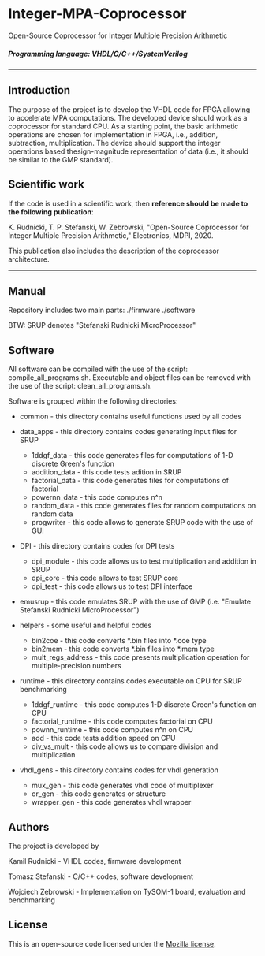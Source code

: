 # Integer-MPA-Coprocessor
Open-Source Coprocessor for Integer Multiple Precision Arithmetic

##### Programming language: VHDL/C/C++/SystemVerilog

---
## Introduction
The purpose of the project is to develop the VHDL code for FPGA allowing to accelerate MPA computations. The developed device should work as a coprocessor for standard CPU. As a starting point, the basic arithmetic operations are chosen for implementation in FPGA, i.e., addition, subtraction, multiplication. The device should support the integer operations based thesign-magnitude representation of data (i.e., it should be similar to the GMP standard).

## Scientific work
If the code is used in a scientific work, then **reference should be made to the following publication**:

K. Rudnicki, T. P. Stefanski, W. Zebrowski, "Open-Source Coprocessor for Integer Multiple Precision Arithmetic," Electronics, MDPI, 2020.

This publication also includes the description of the coprocessor architecture.

---
## Manual
Repository includes two main parts:
./firmware
./software

BTW: SRUP denotes "Stefanski Rudnicki MicroProcessor"

## Software
All software can be compiled with the use of the script: compile_all_programs.sh. Executable and object files can be removed with the use of the script: clean_all_programs.sh.

Software is grouped within the following directories:

- common - this directory contains useful functions used by all codes

- data_apps - this directory contains codes generating input files for SRUP
    * 1ddgf_data - this code generates files for computations of 1-D discrete Green's function
    * addition_data - this code tests adition in SRUP
    * factorial_data - this code generates files for computations of factorial
    * powernn_data - this code computes n^n
    * random_data - this code generates files for random computations on random data
    * progwriter - this code allows to generate SRUP code with the use of GUI

- DPI - this directory contains codes for DPI tests
    * dpi_module - this code allows us to test multiplication and addition in SRUP
    * dpi_core - this code allows to test SRUP core
    * dpi_test - this code allows us to test DPI interface

- emusrup - this code emulates SRUP with the use of GMP (i.e. "Emulate Stefanski Rudnicki MicroProcessor") 

- helpers - some useful and helpful codes
    * bin2coe - this code converts *.bin files into *.coe type
    * bin2mem - this code converts *.bin files into *.mem type
    * mult_regs_address - this code presents multiplication operation for multiple-precision numbers

- runtime - this directory contains codes executable on CPU for SRUP benchmarking
    * 1ddgf_runtime - this code computes 1-D discrete Green's function on CPU
    * factorial_runtime - this code computes factorial on CPU
    * pownn_runtime - this code computes n^n on CPU    
    * add - this code tests addition speed on CPU
    * div_vs_mult - this code allows us to compare division and multiplication

- vhdl_gens - this directory contains codes for vhdl generation
    * mux_gen - this code generates vhdl code of multiplexer
    * or_gen - this code generates or structure
    * wrapper_gen - this code generates vhdl wrapper

## Authors
The project is developed by

Kamil Rudnicki - VHDL codes, firmware development

Tomasz Stefanski - C/C++ codes, software development

Wojciech Zebrowski - Implementation on TySOM-1 board, evaluation and benchmarking

## License
This is an open-source code licensed under the [Mozilla license](LICENSE).
